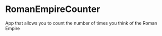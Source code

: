 # RomanEmpireCounter
App that allows you to count the number of times you think of the Roman Empire

